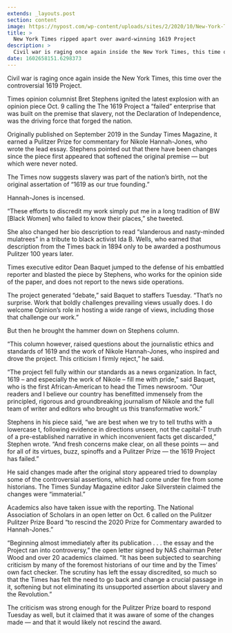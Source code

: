```yaml
--- 
extends: _layouts.post 
section: content 
image: https://nypost.com/wp-content/uploads/sites/2/2020/10/New-York-TImes-e1602629939635.jpg?quality=90&strip=all&w=1200 
title: > 
  New York Times ripped apart over award-winning 1619 Project 
description: > 
  Civil war is raging once again inside the New York Times, this time over the controversial 1619 Project.Originally published on September 2019 in the Sunday Times Magazine, it earned a Pulitzer Prize for commentary for Nikole Hannah-Jones, who wrote the lead essay.The Times now suggests slavery was part of the nation’s birth, not the original assertation of “1619 as our true founding.”Hannah-Jones is incensed.“This column however, raised questions about the journalistic ethics and standards of 1619 and the work of Nikole Hannah-Jones, who inspired and drove the project.The National Association of Scholars in an open letter on Oct. 6 called on the Pulitzer Pulitzer Prize Board “to rescind the 2020 Prize for Commentary awarded to Hannah-Jones.”“Beginning almost immediately after its publication . 
date: 1602658151.6298373 
--- 
```

Civil war is raging once again inside the New York Times, this time over the controversial 1619 Project.

Times opinion columnist Bret Stephens ignited the latest explosion with an opinion piece Oct. 9 calling the The 1619 Project a “failed” enterprise that was built on the premise that slavery, not the Declaration of Independence, was the driving force that forged the nation.

Originally published on September 2019 in the Sunday Times Magazine, it earned a Pulitzer Prize for commentary for Nikole Hannah-Jones, who wrote the lead essay. Stephens pointed out that there have been changes since the piece first appeared that softened the original premise — but which were never noted.

The Times now suggests slavery was part of the nation’s birth, not the original assertation of “1619 as our true founding.”

Hannah-Jones is incensed.

“These efforts to discredit my work simply put me in a long tradition of BW [Black Women] who failed to know their places,” she tweeted.

She also changed her bio description to read “slanderous and nasty-minded mulatrees” in a tribute to black activist Ida B. Wells, who earned that description from the Times back in 1894 only to be awarded a posthumous Pulitzer 100 years later.

Times executive editor Dean Baquet jumped to the defense of his embattled reporter and blasted the piece by Stephens, who works for the opinion side of the paper, and does not report to the news side operations.

The project generated “debate,” said Baquet to staffers Tuesday. “That’s no surprise. Work that boldly challenges prevailing views usually does. I do welcome Opinion’s role in hosting a wide range of views, including those that challenge our work.”

But then he brought the hammer down on Stephens column.

“This column however, raised questions about the journalistic ethics and standards of 1619 and the work of Nikole Hannah-Jones, who inspired and drove the project. This criticism I firmly reject,” he said.

“The project fell fully within our standards as a news organization. In fact, 1619 – and especially the work of Nikole – fill me with pride,” said Baquet, who is the first African-American to head the Times newsroom. “Our readers and I believe our country has benefitted immensely from the principled, rigorous and groundbreaking journalism of Nikole and the full team of writer and editors who brought us this transformative work.”

Stephens in his piece said, “we are best when we try to tell truths with a lowercase t, following evidence in directions unseen, not the capital-T truth of a pre-established narrative in which inconvenient facts get discarded,” Stephen wrote. “And fresh concerns make clear, on all these points — and for all of its virtues, buzz, spinoffs and a Pulitzer Prize — the 1619 Project has failed.”

He said changes made after the original story appeared tried to downplay some of the controversial assertions, which had come under fire from some historians. The Times Sunday Magazine editor Jake Silverstein claimed the changes were “immaterial.”

Academics also have taken issue with the reporting. The National Association of Scholars in an open letter on Oct. 6 called on the Pulitzer Pulitzer Prize Board “to rescind the 2020 Prize for Commentary awarded to Hannah-Jones.”

“Beginning almost immediately after its publication . . . the essay and the Project ran into controversy,” the open letter signed by NAS chairman Peter Wood and over 20 academics claimed. “It has been subjected to searching criticism by many of the foremost historians of our time and by the Times’ own fact checker. The scrutiny has left the essay discredited, so much so that the Times has felt the need to go back and change a crucial passage in it, softening but not eliminating its unsupported assertion about slavery and the Revolution.”

The criticism was strong enough for the Pulitzer Prize board to respond Tuesday as well, but it claimed that it was aware of some of the changes made — and that it would likely not rescind the award.